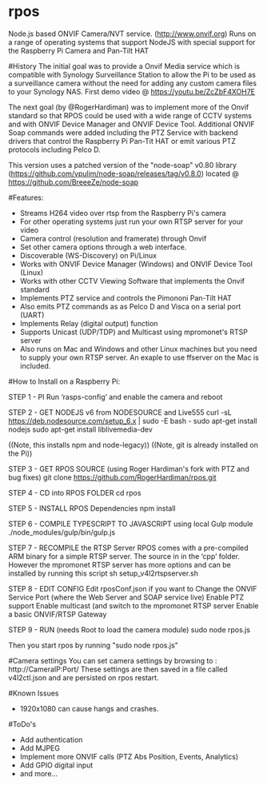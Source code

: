 # rpos
Node.js based ONVIF Camera/NVT service. (http://www.onvif.org) 
Runs on a range of operating systems that support NodeJS
with special support for the Raspberry Pi Camera and Pan-Tilt HAT

#History
The initial goal was to provide a Onvif Media service which is compatible with Synology Surveillance Station to allow the Pi to be used as a surveillance camera without the need for adding any custom camera files to your Synology NAS.
First demo video @ https://youtu.be/ZcZbF4XOH7E

The next goal (by @RogerHardiman) was to implement more of the Onvif standard so that RPOS could be used with a wide range of CCTV systems and with ONVIF Device Manager and ONVIF Device Tool. Additional ONVIF Soap commands were added including the PTZ Service with backend drivers that control the Raspberry Pi Pan-Tit HAT or emit various PTZ protocols including Pelco D.

This version uses a patched version of the "node-soap" v0.80 library (https://github.com/vpulim/node-soap/releases/tag/v0.8.0) located @ https://github.com/BreeeZe/node-soap

#Features:

- Streams H264 video over rtsp from the Raspberry Pi's camera
- For other operating systems just run your own RTSP server for your video
- Camera control (resolution and framerate) through Onvif 
- Set other camera options through a web interface.
- Discoverable (WS-Discovery) on Pi/Linux
- Works with ONVIF Device Manager (Windows) and ONVIF Device Tool (Linux)
- Works with other CCTV Viewing Software that implements the Onvif standard
- Implements PTZ service and controls the Pimononi Pan-Tilt HAT
- Also emits PTZ commands as as Pelco D and Visca on a serial port (UART)
- Implements Relay (digital output) function
- Supports Unicast (UDP/TDP) and Multicast using mpromonet's RTSP server
- Also runs on Mac and Windows and other Linux machines but you need to supply your own RTSP server. An exaple to use ffserver on the Mac is included.

#How to Install on a Raspberry Pi:

STEP 1 - PI
  Run ‘rasps-config’ and enable the camera and reboot
 
STEP 2 - GET NODEJS v6 from NODESOURCE and Live555
  curl -sL https://deb.nodesource.com/setup_6.x | sudo -E bash -
  sudo apt-get install nodejs
  sudo apt-get install liblivemedia-dev
 
  ((Note, this installs npm and node-legacy))
  ((Note, git is already installed on the Pi))


STEP 3 - GET RPOS SOURCE (using Roger Hardiman's fork with PTZ and bug fixes)
  git clone https://github.com/RogerHardiman/rpos.git

STEP 4 - CD into RPOS FOLDER
  cd rpos

STEP 5 - INSTALL RPOS Dependencies
  npm install

STEP 6 - COMPILE TYPESCRIPT TO JAVASCRIPT using local Gulp module
  ./node_modules/gulp/bin/gulp.js

STEP 7 - RECOMPILE the RTSP Server
  RPOS comes with a pre-compiled ARM binary for a simple RTSP server.
  The source in in the ‘cpp’ folder.
  However the mpromonet RTSP server has more options and can be installed by running this script
     sh setup_v4l2rtspserver.sh
 

STEP 8 - EDIT CONFIG
  Edit rposConf.json if you want to
    Change the ONVIF Service Port (where the Web Server and SOAP service live)
    Enable PTZ support
    Enable multicast (and switch to the mpromonet RTSP server
    Enable a basic ONVIF/RTSP Gateway

STEP 9 - RUN (needs Root to load the camera module)
  sudo node rpos.js


Then you start rpos by running "sudo node rpos.js"


#Camera settings
You can set camera settings by browsing to : http://CameraIP:Port/
These settings are then saved in a file called v4l2ctl.json and are persisted on rpos restart.

#Known Issues
- 1920x1080 can cause hangs and crashes.

#ToDo's
- Add authentication
- Add MJPEG
- Implement more ONVIF calls (PTZ Abs Position, Events, Analytics)
- Add GPIO digital input
- and more...

